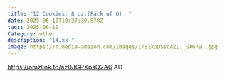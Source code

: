 ```yaml
---
title: "12 Cookies, 8 oz.(Pack of 6)  "
date: 2025-06-10T10:37:39.878Z
tags: 2025-06-10
Category: other
description: "14.xx "
image: https://m.media-amazon.com/images/I/81kpDSsdAZL._SX679_.jpg
---
```

https://amzlink.to/az0JGPXpsQ2A6   AD